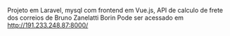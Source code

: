 Projeto em Laravel, mysql com frontend em Vue.js, API de calculo de frete dos correios de Bruno Zanelatti Borin
Pode ser acessado em http://191.233.248.87:8000/
